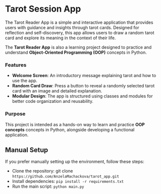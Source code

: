 # Tarot Session App
The Tarot Reader App is a simple and interactive application that provides users with guidance and insights through tarot cards. Designed for reflection and self-discovery, this app allows users to draw a random tarot card and explore its meaning in the context of their life.

The **Tarot Reader App** is also a learning project designed to practice and understand **Object-Oriented Programming (OOP)** concepts in Python.

### Features
- **Welcome Screen**: An introductory message explaining tarot and how to use the app.
- **Random Card Draw**: Press a button to reveal a randomly selected tarot card with an image and detailed explanation.
- **Modular Design**: The app is structured using classes and modules for better code organization and reusability.


### Purpose
This project is intended as a hands-on way to learn and practice **OOP concepts** concepts in Python, alongside developing a functional application.

## Manual Setup
If you prefer manually setting up the environment, follow these steps:

- Clone the repository: git clone `https://github.com/AnzelaMachackova/tarot_app.git`
- Install dependencies: `pip install -r requirements.txt` 
- Run the main script: `python main.py`